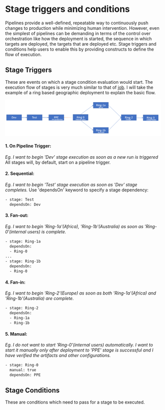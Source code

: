 # Stage triggers and conditions

Pipelines provide a well-defined, repeatable way to continuously push changes to production while minimizing human intervention. However, even the simplest of pipelines can be demanding in terms of the control over orchestration like how the deployment is started,  the sequence in which targets are deployed, the targets that are deployed etc. Stage triggers and conditions help users to enable this by providing constructs to define the flow of execution.


## Stage Triggers
These are events on which a stage condition evaluation would start. The execution flow of stages is very much similar to that of [job](https://docs.microsoft.com/en-us/azure/devops/pipelines/yaml-schema?view=vsts&tabs=schema#job). I will take the example of a ring based geographic deployment to explain the basic flow. 

![IMG: Ring based deployment](https://github.com/zenithworks/azure-yaml/blob/master/capture20181218115033741.png)

#### 1. On Pipeline Trigger:
*Eg. I want to begin  'Dev' stage execution as soon as a new run is triggered*
All stages will, by default, start on a pipeline trigger. 

#### 2. Sequential:
*Eg. I want to begin 'Test' stage execution as soon as 'Dev' stage completes.*
Use 'dependsOn' keyword to specify a stage dependency:

    - stage: Test
      dependsOn: Dev

#### 3. Fan-out:
*Eg. I want to begin 'Ring-1a'(Africa), 'Ring-1b'(Australia) as soon as 'Ring-0'(internal users) is complete.*  

    - stage: Ring-1a
      dependsOn:
      - Ring-0
    ...
    - stage: Ring-1b
      dependsOn:
      - Ring-0



#### 4. Fan-in:
*Eg. I want to begin 'Ring-2'(Europe) as soon as both 'Ring-1a'(Africa) and  'Ring-1b'(Australia) are complete.* 

    - stage: Ring-2
      dependsOn:
      - Ring-1a
      - Ring-1b 

#### 5. Manual: 
*Eg. I do not want to start 'Ring-0'(internal users) automatically. I want to start it manually only after deployment to 'PPE' stage is successful and I have verified the artifacts and other configurations.* 

    - stage: Ring-0
      manual: true
      dependsOn: PPE



## Stage Conditions

These are conditions which need to pass for a stage to be executed.
